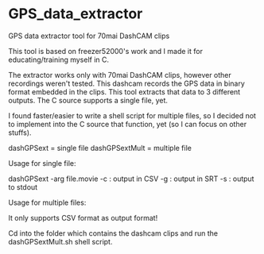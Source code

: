 # GPS_data_extractor
GPS data extractor tool for 70mai DashCAM clips

This tool is based on freezer52000's work and I made it for educating/training myself in C.

The extractor works only with 70mai DashCAM clips, however other recordings weren't tested. This dashcam records the GPS data in binary format embedded in the clips. This tool extracts that data to 3 different outputs. The C source supports a single file, yet.

I found faster/easier to write a shell script for multiple files, so I decided not to implement into the C source that function, yet (so I can focus on other stuffs).

dashGPSext = single file
dashGPSextMult = multiple file

Usage for single file: 

dashGPSext -arg file.movie
  -c : output in CSV
  -g : output in SRT
  -s : output to stdout
  
Usage for multiple files:

It only supports CSV format as output format!

Cd into the folder which contains the dashcam clips and run the dashGPSextMult.sh shell script.
